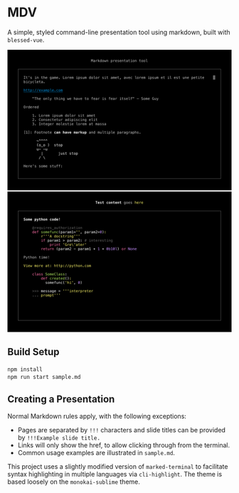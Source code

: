# MDV

A simple, styled command-line presentation tool using markdown, built with `blessed-vue`.

![MDV: markdown presentation tool screenshot](./screen0.png)
![MDV: markdown presentation tool screenshot](./screen1.png)

## Build Setup

```bash
npm install
npm run start sample.md
```

## Creating a Presentation

Normal Markdown rules apply, with the following exceptions:
- Pages are separated by `!!!` characters and slide titles can be provided by `!!!Example slide title.`
- Links will only show the href, to allow clicking through from the terminal.
- Common usage examples are illustrated in `sample.md`.

This project uses a slightly modified version of `marked-terminal` to facilitate syntax highlighting in multiple languages via `cli-highlight`. The theme is based loosely on the `monokai-sublime` theme.
